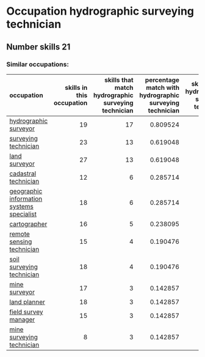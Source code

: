 # Occupation hydrographic surveying technician
## Number skills 21
### Similar occupations:
| occupation                                                                                |   skills in this occupation |   skills that match hydrographic surveying technician |   percentage match with hydrographic surveying technician |   skills not in hydrographic surveying technician |
|:------------------------------------------------------------------------------------------|----------------------------:|------------------------------------------------------:|----------------------------------------------------------:|--------------------------------------------------:|
| [hydrographic surveyor](hydrographic_surveyor.md)                                         |                          19 |                                                    17 |                                                  0.809524 |                                                 2 |
| [surveying technician](surveying_technician.md)                                           |                          23 |                                                    13 |                                                  0.619048 |                                                10 |
| [land surveyor](land_surveyor.md)                                                         |                          27 |                                                    13 |                                                  0.619048 |                                                14 |
| [cadastral technician](cadastral_technician.md)                                           |                          12 |                                                     6 |                                                  0.285714 |                                                 6 |
| [geographic information systems specialist](geographic_information_systems_specialist.md) |                          18 |                                                     6 |                                                  0.285714 |                                                12 |
| [cartographer](cartographer.md)                                                           |                          16 |                                                     5 |                                                  0.238095 |                                                11 |
| [remote sensing technician](remote_sensing_technician.md)                                 |                          15 |                                                     4 |                                                  0.190476 |                                                11 |
| [soil surveying technician](soil_surveying_technician.md)                                 |                          18 |                                                     4 |                                                  0.190476 |                                                14 |
| [mine surveyor](mine_surveyor.md)                                                         |                          17 |                                                     3 |                                                  0.142857 |                                                14 |
| [land planner](land_planner.md)                                                           |                          18 |                                                     3 |                                                  0.142857 |                                                15 |
| [field survey manager](field_survey_manager.md)                                           |                          15 |                                                     3 |                                                  0.142857 |                                                12 |
| [mine surveying technician](mine_surveying_technician.md)                                 |                           8 |                                                     3 |                                                  0.142857 |                                                 5 |
